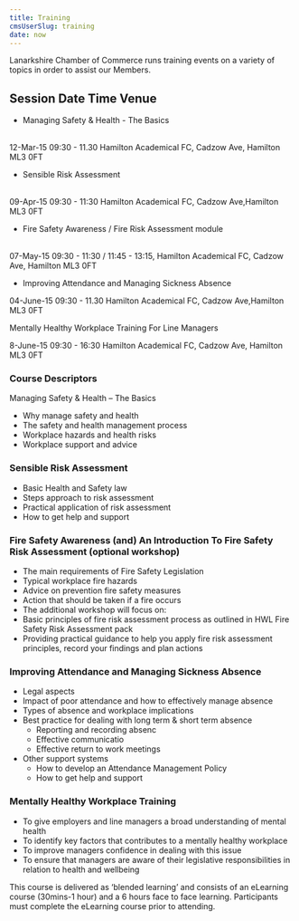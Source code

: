 ```yaml
---
title: Training
cmsUserSlug: training
date: now
---
```


Lanarkshire Chamber of Commerce runs training events on a variety of topics in order to assist our Members.

## Session Date Time Venue

* Managing Safety & Health - The Basics
<br>
12-Mar-15 09:30 - 11.30 Hamilton Academical FC, Cadzow Ave, Hamilton ML3 0FT

* Sensible Risk Assessment
<br>
09-Apr-15 09:30 - 11:30 Hamilton Academical FC, Cadzow Ave,Hamilton ML3 0FT

* Fire Safety Awareness / Fire Risk Assessment module
<br>
07-May-15 09:30 - 11:30 / 11:45 - 13:15, Hamilton Academical FC, Cadzow Ave, Hamilton ML3 0FT

* Improving Attendance and Managing Sickness Absence

04-June-15 09:30 - 11.30 Hamilton Academical FC, Cadzow Ave,Hamilton ML3 0FT

Mentally Healthy Workplace Training For Line Managers

8-June-15 09:30 - 16:30 Hamilton Academical FC, Cadzow Ave, Hamilton ML3 0FT

### Course Descriptors

Managing Safety & Health – The Basics

- Why manage safety and health
- The safety and health management process
- Workplace hazards and health risks
- Workplace support and advice

### Sensible Risk Assessment

- Basic Health and Safety law
- Steps approach to risk assessment
- Practical application of risk assessment
- How to get help and support

### Fire Safety Awareness (and) An Introduction To Fire Safety Risk Assessment (optional workshop)

- The main requirements of Fire Safety Legislation
- Typical workplace fire hazards
- Advice on prevention fire safety measures
- Action that should be taken if a fire occurs
- The additional workshop will focus on:
- Basic principles of fire risk assessment process as outlined in HWL Fire Safety Risk Assessment pack
- Providing practical guidance to help you apply fire risk assessment principles, record your findings and plan actions

### Improving Attendance and Managing Sickness Absence

- Legal aspects
- Impact of poor attendance and how to effectively manage absence
- Types of absence and workplace implications
- Best practice for dealing with long term & short term absence
  - Reporting and recording absenc
  - Effective communicatio
  - Effective return to work meetings
- Other support systems
  - How to develop an Attendance Management Policy
  - How to get help and support

### Mentally Healthy Workplace Training

- To give employers and line managers a broad understanding of mental health
- To identify key factors that contributes to a mentally healthy workplace
- To improve managers confidence in dealing with this issue
- To ensure that managers are aware of their legislative responsibilities in relation to health and wellbeing

This course is delivered as ‘blended learning’ and consists of an eLearning course (30mins-1 hour) and a 6 hours face to face learning. Participants must complete the eLearning course prior to attending.